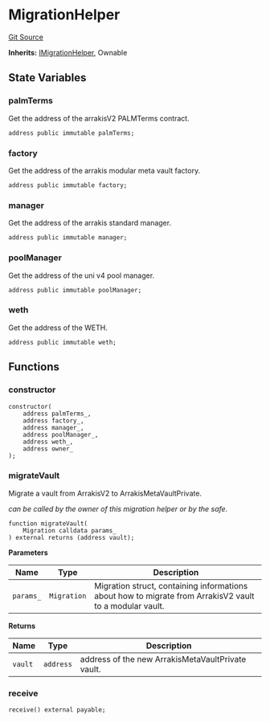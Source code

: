 # MigrationHelper
[Git Source](https://github.com/ArrakisFinance/arrakis-modular/blob/main/src/utils/MigrationHelper.sol)

**Inherits:**
[IMigrationHelper](/autogenerated/interfaces/IMigrationHelper.sol/interface.IMigrationHelper.md), Ownable


## State Variables
### palmTerms
Get the address of the arrakisV2 PALMTerms contract.


```solidity
address public immutable palmTerms;
```


### factory
Get the address of the arrakis modular meta vault factory.


```solidity
address public immutable factory;
```


### manager
Get the address of the arrakis standard manager.


```solidity
address public immutable manager;
```


### poolManager
Get the address of the uni v4 pool manager.


```solidity
address public immutable poolManager;
```


### weth
Get the address of the WETH.


```solidity
address public immutable weth;
```


## Functions
### constructor


```solidity
constructor(
    address palmTerms_,
    address factory_,
    address manager_,
    address poolManager_,
    address weth_,
    address owner_
);
```

### migrateVault

Migrate a vault from ArrakisV2 to ArrakisMetaVaultPrivate.

*can be called by the owner of this migration helper or by the safe.*


```solidity
function migrateVault(
    Migration calldata params_
) external returns (address vault);
```
**Parameters**

|Name|Type|Description|
|----|----|-----------|
|`params_`|`Migration`|Migration struct, containing informations about how to migrate from ArrakisV2 vault to a modular vault.|

**Returns**

|Name|Type|Description|
|----|----|-----------|
|`vault`|`address`|address of the new ArrakisMetaVaultPrivate vault.|


### receive


```solidity
receive() external payable;
```

